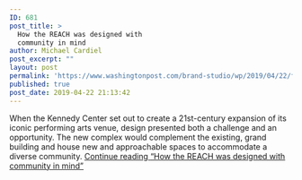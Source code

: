 ```yaml
---
ID: 681
post_title: >
  How the REACH was designed with
  community in mind
author: Michael Cardiel
post_excerpt: ""
layout: post
permalink: 'https://www.washingtonpost.com/brand-studio/wp/2019/04/22/feature/how-the-reach-was-designed-with-community-in-mind/#new_tab'
published: true
post_date: 2019-04-22 21:13:42
---
```

<!-- wp:paragraph -->
<p>When the Kennedy Center set out to create a 21st-century expansion of its iconic performing arts venue, design presented both a challenge and an opportunity. The new complex would complement the existing, grand building and house new and approachable spaces to accommodate a diverse community. <a href="https://www.washingtonpost.com/brand-studio/wp/2019/04/22/feature/how-the-reach-was-designed-with-community-in-mind/">Continue reading </a><ins><a href="https://www.washingtonpost.com/brand-studio/wp/2019/04/22/feature/how-the-reach-was-designed-with-community-in-mind/">“How the REACH was designed with community in mind”</a></ins></p>
<!-- /wp:paragraph -->